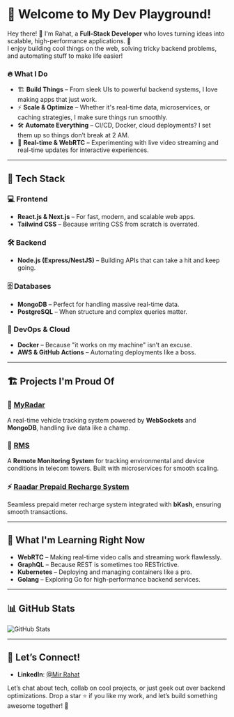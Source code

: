 # 🎉 Welcome to My Dev Playground!

Hey there! 👋 I'm Rahat, a **Full-Stack Developer** who loves turning ideas into scalable, high-performance applications. 🚀  
I enjoy building cool things on the web, solving tricky backend problems, and automating stuff to make life easier!  

### 🔥 What I Do  

- 🏗 **Build Things** – From sleek UIs to powerful backend systems, I love making apps that just work.  
- ⚡ **Scale & Optimize** – Whether it's real-time data, microservices, or caching strategies, I make sure things run smoothly.  
- 🛠 **Automate Everything** – CI/CD, Docker, cloud deployments? I set them up so things don’t break at 2 AM.  
- 🎥 **Real-time & WebRTC** – Experimenting with live video streaming and real-time updates for interactive experiences.  

---

## 🚀 Tech Stack  

### 💻 Frontend  
- **React.js & Next.js** – For fast, modern, and scalable web apps.  
- **Tailwind CSS** – Because writing CSS from scratch is overrated.  

### 🛠 Backend  
- **Node.js (Express/NestJS)** – Building APIs that can take a hit and keep going.  

### 🗄 Databases  
- **MongoDB** – Perfect for handling massive real-time data.  
- **PostgreSQL** – When structure and complex queries matter.  

### 🚀 DevOps & Cloud  
- **Docker** – Because "it works on my machine" isn’t an excuse.  
- **AWS & GitHub Actions** – Automating deployments like a boss.  

---

## 🏗 Projects I'm Proud Of  

### 🚗 [MyRadar](https://myradar.com.bd)  
A real-time vehicle tracking system powered by **WebSockets** and **MongoDB**, handling live data like a champ.  

### 🏢 [RMS](https://rms.myradar.com.bd)  
A **Remote Monitoring System** for tracking environmental and device conditions in telecom towers. Built with microservices for smooth scaling.  

### ⚡ [Raadar Prepaid Recharge System](https://github.com/username/raadar)  
Seamless prepaid meter recharge system integrated with **bKash**, ensuring smooth transactions.  

---

## 🎯 What I'm Learning Right Now  

- **WebRTC** – Making real-time video calls and streaming work flawlessly.  
- **GraphQL** – Because REST is sometimes too RESTrictive.  
- **Kubernetes** – Deploying and managing containers like a pro.
- **Golang** – Exploring Go for high-performance backend services.  

---

## 📊 GitHub Stats  

![GitHub Stats](https://github-readme-stats.vercel.app/api?username=username&show_icons=true&hide_title=true&count_private=true)  

---

## 🤝 Let’s Connect!  

- **LinkedIn**: [@Mir Rahat](https://www.linkedin.com/in/mir-rahat-6ab899209)  

Let’s chat about tech, collab on cool projects, or just geek out over backend optimizations. Drop a star ⭐ if you like my work, and let’s build something awesome together! 🚀  
